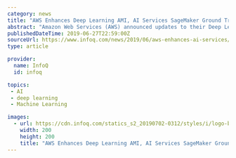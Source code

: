 ```yaml
---
category: news
title: "AWS Enhances Deep Learning AMI, AI Services SageMaker Ground Truth, and Rekognition"
abstract: "Amazon Web Services (AWS) announced updates to their Deep Learning virtual machine image, as well as improvements to their AI services SageMaker Ground Truth and Rekognition. Amazon Elastic Compute Cloud (EC2) is one of the oldest AWS services, but it ..."
publishedDateTime: 2019-06-27T22:59:00Z
sourceUrl: https://www.infoq.com/news/2019/06/aws-enhances-ai-services/
type: article

provider:
  name: InfoQ
  id: infoq

topics:
 - AI
 - deep learning
 - Machine Learning

images:
  - url: https://cdn.infoq.com/statics_s2_20190702-0312/styles/i/logo-big.jpg
    width: 200
    height: 200
    title: "AWS Enhances Deep Learning AMI, AI Services SageMaker Ground Truth, and Rekognition"
---
```

